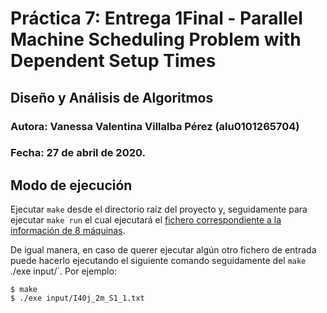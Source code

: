 # Práctica 7: Entrega 1Final - Parallel Machine Scheduling Problem with Dependent Setup Times
## Diseño y Análisis de Algoritmos
### Autora: Vanessa Valentina Villalba Pérez (alu0101265704)
### Fecha: 27 de abril de 2020.

## **Modo de ejecución**
Ejecutar `make` desde el directorio raíz del proyecto y, seguidamente para ejecutar `make run` el cual ejecutará el [fichero correspondiente a la información de 8 máquinas](./input/I40_8m_S1_1.txt).


De igual manera, en caso de querer ejecutar algún otro fichero de entrada puede hacerlo ejecutando el siguiente comando seguidamente del `make` ./exe input/<nombre-fichero-entrada>`. Por ejemplo:

```console
$ make
$ ./exe input/I40j_2m_S1_1.txt
```


